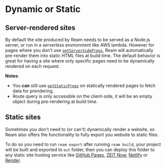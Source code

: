 # Dynamic or Static

## Server-rendered sites

By default the site produced by Ream needs to be served as a Node.js server, or run in a serverless environment like AWS lambda. However for pages where you don't use [`getServerSideProps`](/docs/data-fetching#getstaticprops), Ream will automatically pre-render them into static HTML files at build time. The default behavior is great for having a site where only specific pages need to be dynamically rendered on each request.

__Notes__:

- You __can__ still use [`getStaticProps`](/docs/data-fetching#getstaicprops) on statically rendered pages to fetch data for prendering. 
- Route query is only accessible on the client-side, it will be an empty object during pre-rendering at build time.

## Static sites

Sometimes you don't need to (or can't) dynamically render a website, so Ream also offers the functionality to fully export you website to static files.

To do so you need to run `ream export` after running `ream build`, your project will be built and exported to `out` folder, then you can deploy this folder to any static site hosting service like [GitHub Pages](https://pages.github.com), [ZEIT Now](https://zeit.co), [Netlify](https://netlify.com) or [Render](https://render.com).
